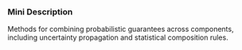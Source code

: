 ### Mini Description

Methods for combining probabilistic guarantees across components, including uncertainty propagation and statistical composition rules.
